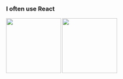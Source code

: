 ### I often use React
<a href="https://github.com/raimirarara">
  <img align="left" height="150px" src="https://github-readme-stats.vercel.app/api?username=raimirarara&count_private=true&show_icons=true&theme=tokyonight" />
</a>

<a href="https://github.com/shuntatakemoto">
  <img align="left" height="150px" src="https://github-readme-stats.vercel.app/api/top-langs/?username=raimirarara&layout=compact&theme=tokyonight" />
</a>

<!-- <a href="https://github.com/shuntatakemoto">
  <img align="left" height="150px" src="https://github-readme-stats.vercel.app/api/top-langs/?username=raimirarara" />
</a>
 -->
